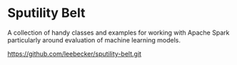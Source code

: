 # Sputility Belt 
A collection of handy classes and examples for working with Apache Spark
particularly around evaluation of machine learning models.

https://github.com/leebecker/sputility-belt.git
